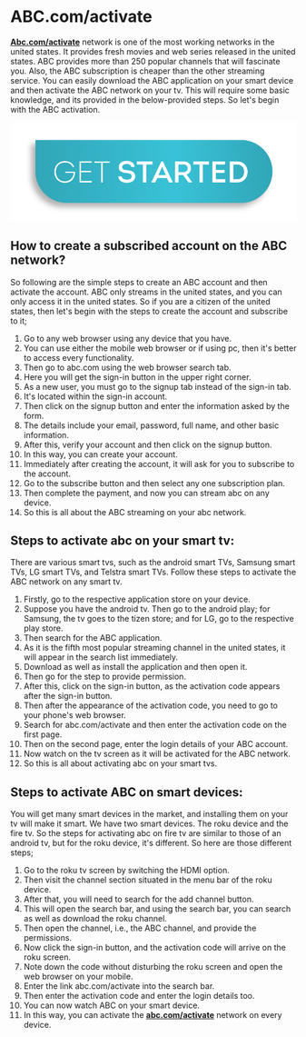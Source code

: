 # ABC.com/activate

**[Abc.com/activate](https://abcactivate.github.io)** network is one of the most working networks in the united states. It provides fresh movies and web series released in the united states. ABC provides more than 250 popular channels that will fascinate you. Also, the ABC subscription is cheaper than the other streaming service. You can easily download the ABC application on your smart device and then activate the ABC network on your tv. This will require some basic knowledge, and its provided in the below-provided steps. So let's begin with the ABC activation.

  ![Abc.com/activate](getstarted.png.png)


## How to create a subscribed account on the ABC network?

So following are the simple steps to create an ABC account and then activate the account. ABC only streams in the united states, and you can only access it in the united states. So if you are a citizen of the united states, then let's begin with the steps to create the account and subscribe to it;

1. Go to any web browser using any device that you have.
2. You can use either the mobile web browser or if using pc, then it's better to access every functionality.
3. Then go to abc.com using the web browser search tab.
4. Here you will get the sign-in button in the upper right corner.
5. As a new user, you must go to the signup tab instead of the sign-in tab.
6. It's located within the sign-in account.
7. Then click on the signup button and enter the information asked by the form.
8. The details include your email, password, full name, and other basic information.
9. After this, verify your account and then click on the signup button.
10. In this way, you can create your account.
11. Immediately after creating the account, it will ask for you to subscribe to the account.
12. Go to the subscribe button and then select any one subscription plan.
13. Then complete the payment, and now you can stream abc on any device.
14. So this is all about the ABC streaming on your abc network.

## Steps to activate abc on your smart tv:

There are various smart tvs, such as the android smart TVs, Samsung smart TVs, LG smart TVs, and Telstra smart TVs. Follow these steps to activate the ABC network on any smart tv.

1. Firstly, go to the respective application store on your device.
2. Suppose you have the android tv. Then go to the android play; for Samsung, the tv goes to the tizen store; and for LG, go to the respective play store.
3. Then search for the ABC application.
4. As it is the fifth most popular streaming channel in the united states, it will appear in the search list immediately.
5. Download as well as install the application and then open it.
6. Then go for the step to provide permission.
7. After this, click on the sign-in button, as the activation code appears after the sign-in button.
8. Then after the appearance of the activation code, you need to go to your phone's web browser.
9. Search for abc.com/activate and then enter the activation code on the first page.
10. Then on the second page, enter the login details of your ABC account.
11. Now watch on the tv screen as it will be activated for the ABC network.
12. So this is all about activating abc on your smart tvs.

## Steps to activate ABC on smart devices:

You will get many smart devices in the market, and installing them on your tv will make it smart. We have two smart devices. The roku device and the fire tv. So the steps for activating abc on fire tv are similar to those of an android tv, but for the roku device, it's different. So here are those different steps;

1. Go to the roku tv screen by switching the HDMI option.
2. Then visit the channel section situated in the menu bar of the roku device.
3. After that, you will need to search for the add channel button.
4. This will open the search bar, and using the search bar, you can search as well as download the roku channel.
5. Then open the channel, i.e., the ABC channel, and provide the permissions.
6. Now click the sign-in button, and the activation code will arrive on the roku screen.
7. Note down the code without disturbing the roku screen and open the web browser on your mobile.
8. Enter the link abc.com/activate into the search bar.
9. Then enter the activation code and enter the login details too.
10. You can now watch ABC on your smart device.
11. In this way, you can activate the **[abc.com/activate](https://abcactivate.github.io)** network on every device.
